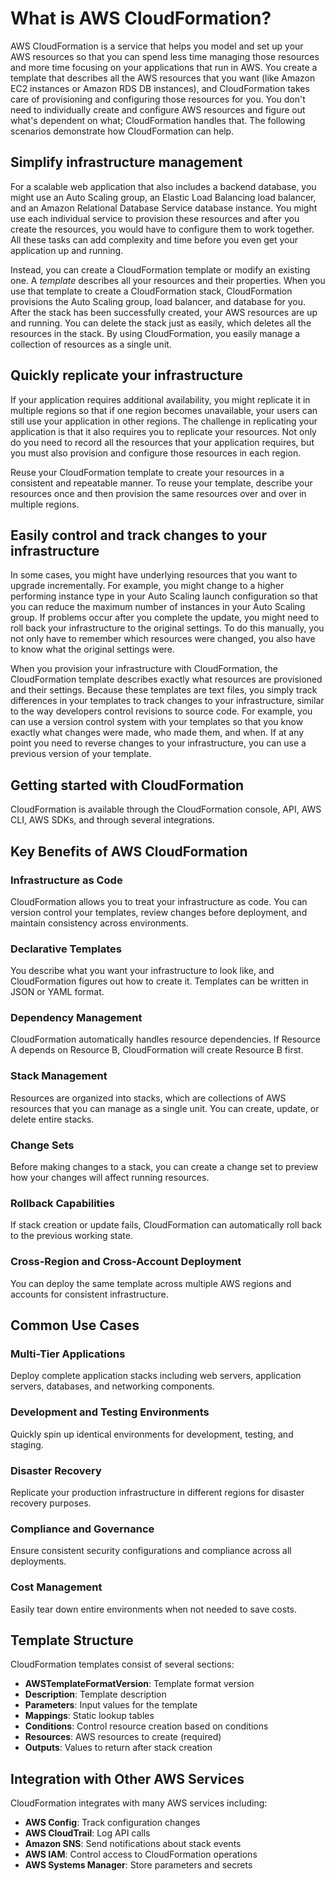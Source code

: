 # What is AWS CloudFormation?

AWS CloudFormation is a service that helps you model and set up your AWS resources so that you can
spend less time managing those resources and more time focusing on your applications that
run in AWS. You create a template that describes all the AWS resources that you want
(like Amazon EC2 instances or Amazon RDS DB instances), and CloudFormation takes care of provisioning and
configuring those resources for you. You don't need to individually create and configure
AWS resources and figure out what's dependent on what; CloudFormation handles that. The
following scenarios demonstrate how CloudFormation can help.

## Simplify infrastructure management

For a scalable web application that also includes a backend database, you might use an
Auto Scaling group, an Elastic Load Balancing load balancer, and an Amazon Relational Database Service database instance. You might use
each individual service to provision these resources and after you create the resources,
you would have to configure them to work together. All these tasks can add complexity
and time before you even get your application up and running.

Instead, you can create a CloudFormation template or modify an existing one. A
*template* describes all your resources and their properties.
When you use that template to create a CloudFormation stack, CloudFormation provisions the Auto Scaling
group, load balancer, and database for you. After the stack has been successfully
created, your AWS resources are up and running. You can delete the stack just as
easily, which deletes all the resources in the stack. By using CloudFormation, you easily
manage a collection of resources as a single unit.

## Quickly replicate your infrastructure

If your application requires additional availability, you might replicate it in
multiple regions so that if one region becomes unavailable, your users can still use
your application in other regions. The challenge in replicating your application is that
it also requires you to replicate your resources. Not only do you need to record all the
resources that your application requires, but you must also provision and configure
those resources in each region.

Reuse your CloudFormation template to create your resources in a consistent and repeatable
manner. To reuse your template, describe your resources once and then provision the same
resources over and over in multiple regions.

## Easily control and track changes to your infrastructure

In some cases, you might have underlying resources that you want to upgrade
incrementally. For example, you might change to a higher performing instance type in
your Auto Scaling launch configuration so that you can reduce the maximum number of instances in
your Auto Scaling group. If problems occur after you complete the update, you might need to roll
back your infrastructure to the original settings. To do this manually, you not only
have to remember which resources were changed, you also have to know what the original
settings were.

When you provision your infrastructure with CloudFormation, the CloudFormation template
describes exactly what resources are provisioned and their settings. Because these
templates are text files, you simply track differences in your templates to track
changes to your infrastructure, similar to the way developers control revisions to
source code. For example, you can use a version control system with your templates so
that you know exactly what changes were made, who made them, and when. If at any point
you need to reverse changes to your infrastructure, you can use a previous version of
your template.

## Getting started with CloudFormation

CloudFormation is available through the CloudFormation console, API,
AWS CLI, AWS SDKs, and through several integrations.

## Key Benefits of AWS CloudFormation

### Infrastructure as Code
CloudFormation allows you to treat your infrastructure as code. You can version control your templates, review changes before deployment, and maintain consistency across environments.

### Declarative Templates
You describe what you want your infrastructure to look like, and CloudFormation figures out how to create it. Templates can be written in JSON or YAML format.

### Dependency Management
CloudFormation automatically handles resource dependencies. If Resource A depends on Resource B, CloudFormation will create Resource B first.

### Stack Management
Resources are organized into stacks, which are collections of AWS resources that you can manage as a single unit. You can create, update, or delete entire stacks.

### Change Sets
Before making changes to a stack, you can create a change set to preview how your changes will affect running resources.

### Rollback Capabilities
If stack creation or update fails, CloudFormation can automatically roll back to the previous working state.

### Cross-Region and Cross-Account Deployment
You can deploy the same template across multiple AWS regions and accounts for consistent infrastructure.

## Common Use Cases

### Multi-Tier Applications
Deploy complete application stacks including web servers, application servers, databases, and networking components.

### Development and Testing Environments
Quickly spin up identical environments for development, testing, and staging.

### Disaster Recovery
Replicate your production infrastructure in different regions for disaster recovery purposes.

### Compliance and Governance
Ensure consistent security configurations and compliance across all deployments.

### Cost Management
Easily tear down entire environments when not needed to save costs.

## Template Structure

CloudFormation templates consist of several sections:

- **AWSTemplateFormatVersion**: Template format version
- **Description**: Template description
- **Parameters**: Input values for the template
- **Mappings**: Static lookup tables
- **Conditions**: Control resource creation based on conditions
- **Resources**: AWS resources to create (required)
- **Outputs**: Values to return after stack creation

## Integration with Other AWS Services

CloudFormation integrates with many AWS services including:

- **AWS Config**: Track configuration changes
- **AWS CloudTrail**: Log API calls
- **Amazon SNS**: Send notifications about stack events
- **AWS IAM**: Control access to CloudFormation operations
- **AWS Systems Manager**: Store parameters and secrets
